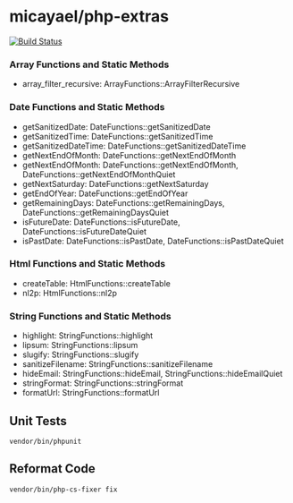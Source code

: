 micayael/php-extras
===================

[![Build Status](https://travis-ci.org/micayael/php-extras.svg?branch=master)](https://travis-ci.org/micayael/php-extras)

### Array Functions and Static Methods

- array_filter_recursive: ArrayFunctions::ArrayFilterRecursive

### Date Functions and Static Methods

- getSanitizedDate: DateFunctions::getSanitizedDate
- getSanitizedTime: DateFunctions::getSanitizedTime
- getSanitizedDateTime: DateFunctions::getSanitizedDateTime
- getNextEndOfMonth: DateFunctions::getNextEndOfMonth
- getNextEndOfMonth: DateFunctions::getNextEndOfMonth, DateFunctions::getNextEndOfMonthQuiet
- getNextSaturday: DateFunctions::getNextSaturday
- getEndOfYear: DateFunctions::getEndOfYear
- getRemainingDays: DateFunctions::getRemainingDays, DateFunctions::getRemainingDaysQuiet
- isFutureDate: DateFunctions::isFutureDate, DateFunctions::isFutureDateQuiet
- isPastDate: DateFunctions::isPastDate, DateFunctions::isPastDateQuiet

### Html Functions and Static Methods

- createTable: HtmlFunctions::createTable
- nl2p: HtmlFunctions::nl2p

### String Functions and Static Methods

- highlight: StringFunctions::highlight
- lipsum: StringFunctions::lipsum
- slugify: StringFunctions::slugify
- sanitizeFilename: StringFunctions::sanitizeFilename
- hideEmail: StringFunctions::hideEmail, StringFunctions::hideEmailQuiet
- stringFormat: StringFunctions::stringFormat
- formatUrl: StringFunctions::formatUrl


Unit Tests
----------

    vendor/bin/phpunit

Reformat Code
-------------

    vendor/bin/php-cs-fixer fix